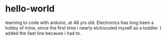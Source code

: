 # hello-world
learning to code with arduino, at 48 yrs old.
Electronics has long been a hobby of mine, since the first time i nearly elctrocuted myself as a toddler.
I added the llast line because i had to.
